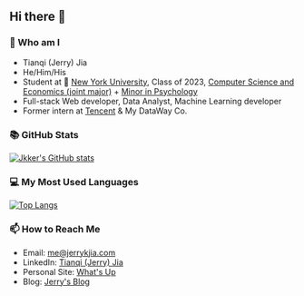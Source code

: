 ## Hi there 👋


### 🙋‍ Who am I

- Tianqi (Jerry) Jia
- He/Him/His
- Student at 🏫  [New York University](https://www.nyu.edu/), Class of 2023, [Computer Science and Economics (joint major)](https://cs.nyu.edu/home/undergrad/major_programs.html) + [Minor in Psychology](https://as.nyu.edu/content/nyu-as/as/departments/psychology/undergraduate/program-requirements.html)
- Full-stack Web developer, Data Analyst, Machine Learning developer 
- Former intern at [Tencent](https://intl.cloud.tencent.com/) & My DataWay Co.

### 📚 GitHub Stats
[![Jkker's GitHub stats](https://github-readme-stats.vercel.app/api?username=Jkker&theme=dracula)](https://github.com/Jkker/github-readme-stats)

### 💻 My Most Used Languages
[![Top Langs](https://github-readme-stats.vercel.app/api/top-langs/?username=Jkker&layout=compact&theme=dracula)](https://github.com/Jkker/github-readme-stats)


### 📫 How to Reach Me
- Email: [me@jerrykjia.com](mailto:me@jerrykjia.com)
- LinkedIn: [Tianqi (Jerry) Jia](https://www.linkedin.com/in/jerrykjia/)
- Personal Site: [What's Up](https://www.jerrykjia.com/)
- Blog: [Jerry's Blog](https://blog.jerrykjia.com/)

<!--
**Jkker/Jkker** is a ✨ _special_ ✨ repository because its `README.md` (this file) appears on your GitHub profile.

Here are some ideas to get you started:

- 🔭 I’m currently working on ...
- 🌱 I’m currently learning ...
- 👯 I’m looking to collaborate on ...
- 🤔 I’m looking for help with ...
- 💬 Ask me about ...
- 📫 How to reach me: ...
- 😄 Pronouns: ...
- ⚡ Fun fact: ...
-->
